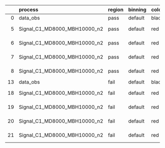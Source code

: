 |    | process                      | region   | binning   | color   | process_type   |   scale | variation   | source_filename                                                       | source_histname    | alias                        | title     |   combine_idx |     lnN |   shapes | syst_type   | direction   | variation_alias   |
|---:|:-----------------------------|:---------|:----------|:--------|:---------------|--------:|:------------|:----------------------------------------------------------------------|:-------------------|:-----------------------------|:----------|--------------:|--------:|---------:|:------------|:------------|:------------------|
|  0 | data_obs                     | pass     | default   | black   | DATA           |       1 | nominal     | ./histograms_for_2DAlphabet_v18//BH_Data.root                         | hpass              | Data                         | Data      |           nan | nan     |      nan | nan         | nan         | nan               |
|  5 | Signal_C1_MD8000_MBH10000_n2 | pass     | default   | red     | SIGNAL         |       1 | lumi        | ./histograms_for_2DAlphabet_v18//BH_Signal_C1_MD8000_MBH10000_n2.root | hpass              | Signal_C1_MD8000_MBH10000_n2 | BH signal |           nan |   1.016 |      nan | lnN         | nan         | nan               |
|  6 | Signal_C1_MD8000_MBH10000_n2 | pass     | default   | red     | SIGNAL         |       1 | SVM         | ./histograms_for_2DAlphabet_v18//BH_Signal_C1_MD8000_MBH10000_n2.root | hpass_SVMsyst_up   | Signal_C1_MD8000_MBH10000_n2 | BH signal |           nan | nan     |        1 | shapes      | Up          | SVMsyst           |
|  7 | Signal_C1_MD8000_MBH10000_n2 | pass     | default   | red     | SIGNAL         |       1 | SVM         | ./histograms_for_2DAlphabet_v18//BH_Signal_C1_MD8000_MBH10000_n2.root | hpass_SVMsyst_down | Signal_C1_MD8000_MBH10000_n2 | BH signal |           nan | nan     |        1 | shapes      | Down        | SVMsyst           |
|  8 | Signal_C1_MD8000_MBH10000_n2 | pass     | default   | red     | SIGNAL         |       1 | nominal     | ./histograms_for_2DAlphabet_v18//BH_Signal_C1_MD8000_MBH10000_n2.root | hpass              | Signal_C1_MD8000_MBH10000_n2 | BH signal |           nan | nan     |      nan | nan         | nan         | nan               |
| 13 | data_obs                     | fail     | default   | black   | DATA           |       1 | nominal     | ./histograms_for_2DAlphabet_v18//BH_Data.root                         | hfail              | Data                         | Data      |           nan | nan     |      nan | nan         | nan         | nan               |
| 18 | Signal_C1_MD8000_MBH10000_n2 | fail     | default   | red     | SIGNAL         |       1 | lumi        | ./histograms_for_2DAlphabet_v18//BH_Signal_C1_MD8000_MBH10000_n2.root | hfail              | Signal_C1_MD8000_MBH10000_n2 | BH signal |           nan |   1.016 |      nan | lnN         | nan         | nan               |
| 19 | Signal_C1_MD8000_MBH10000_n2 | fail     | default   | red     | SIGNAL         |       1 | SVM         | ./histograms_for_2DAlphabet_v18//BH_Signal_C1_MD8000_MBH10000_n2.root | hfail_SVMsyst_up   | Signal_C1_MD8000_MBH10000_n2 | BH signal |           nan | nan     |        1 | shapes      | Up          | SVMsyst           |
| 20 | Signal_C1_MD8000_MBH10000_n2 | fail     | default   | red     | SIGNAL         |       1 | SVM         | ./histograms_for_2DAlphabet_v18//BH_Signal_C1_MD8000_MBH10000_n2.root | hfail_SVMsyst_down | Signal_C1_MD8000_MBH10000_n2 | BH signal |           nan | nan     |        1 | shapes      | Down        | SVMsyst           |
| 21 | Signal_C1_MD8000_MBH10000_n2 | fail     | default   | red     | SIGNAL         |       1 | nominal     | ./histograms_for_2DAlphabet_v18//BH_Signal_C1_MD8000_MBH10000_n2.root | hfail              | Signal_C1_MD8000_MBH10000_n2 | BH signal |           nan | nan     |      nan | nan         | nan         | nan               |